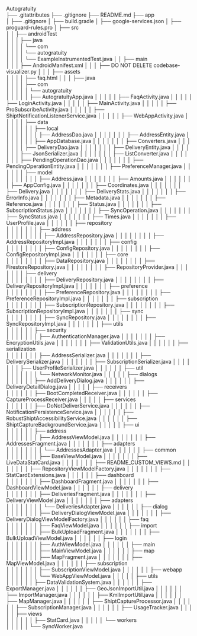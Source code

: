 Autogratuity\
├── .gitattributes
├── .gitignore
├── README.md
├── app\
│   ├── .gitignore
│   ├── build.gradle
│   ├── google-services.json
│   ├── proguard-rules.pro
│   ├── src\
│   │   ├── androidTest\
│   │   │   ├── java\
│   │   │   │   └── com\
│   │   │   │       └── autogratuity\
│   │   │   │           └── ExampleInstrumentedTest.java
│   │   ├── main\
│   │   │   ├── AndroidManifest.xml
│   │   │   ├── DO NOT DELETE codebase-visualizer.py
│   │   │   ├── assets\
│   │   │   │   ├── faq.html
│   │   │   ├── java\
│   │   │   │   ├── com\
│   │   │   │   │   └── autogratuity\
│   │   │   │   │       ├── AutogratuityApp.java
│   │   │   │   │       ├── FaqActivity.java
│   │   │   │   │       ├── LoginActivity.java
│   │   │   │   │       ├── MainActivity.java
│   │   │   │   │       ├── ProSubscribeActivity.java
│   │   │   │   │       ├── ShiptNotificationListenerService.java
│   │   │   │   │       ├── WebAppActivity.java
│   │   │   │   │       ├── data\
│   │   │   │   │       │   ├── local\
│   │   │   │   │       │   │   ├── AddressDao.java
│   │   │   │   │       │   │   ├── AddressEntity.java
│   │   │   │   │       │   │   ├── AppDatabase.java
│   │   │   │   │       │   │   ├── Converters.java
│   │   │   │   │       │   │   ├── DeliveryDao.java
│   │   │   │   │       │   │   ├── DeliveryEntity.java
│   │   │   │   │       │   │   ├── JsonSerializer.java
│   │   │   │   │       │   │   ├── ListConverter.java
│   │   │   │   │       │   │   ├── PendingOperationDao.java
│   │   │   │   │       │   │   ├── PendingOperationEntity.java
│   │   │   │   │       │   │   ├── PreferenceManager.java
│   │   │   │   │       │   ├── model\
│   │   │   │   │       │   │   ├── Address.java
│   │   │   │   │       │   │   ├── Amounts.java
│   │   │   │   │       │   │   ├── AppConfig.java
│   │   │   │   │       │   │   ├── Coordinates.java
│   │   │   │   │       │   │   ├── Delivery.java
│   │   │   │   │       │   │   ├── DeliveryStats.java
│   │   │   │   │       │   │   ├── ErrorInfo.java
│   │   │   │   │       │   │   ├── Metadata.java
│   │   │   │   │       │   │   ├── Reference.java
│   │   │   │   │       │   │   ├── Status.java
│   │   │   │   │       │   │   ├── SubscriptionStatus.java
│   │   │   │   │       │   │   ├── SyncOperation.java
│   │   │   │   │       │   │   ├── SyncStatus.java
│   │   │   │   │       │   │   ├── Times.java
│   │   │   │   │       │   │   ├── UserProfile.java
│   │   │   │   │       │   ├── repository\
│   │   │   │   │       │   │   ├── address\
│   │   │   │   │       │   │   │   ├── AddressRepository.java
│   │   │   │   │       │   │   │   ├── AddressRepositoryImpl.java
│   │   │   │   │       │   │   ├── config\
│   │   │   │   │       │   │   │   ├── ConfigRepository.java
│   │   │   │   │       │   │   │   ├── ConfigRepositoryImpl.java
│   │   │   │   │       │   │   ├── core\
│   │   │   │   │       │   │   │   ├── DataRepository.java
│   │   │   │   │       │   │   │   ├── FirestoreRepository.java
│   │   │   │   │       │   │   │   ├── RepositoryProvider.java
│   │   │   │   │       │   │   ├── delivery\
│   │   │   │   │       │   │   │   ├── DeliveryRepository.java
│   │   │   │   │       │   │   │   ├── DeliveryRepositoryImpl.java
│   │   │   │   │       │   │   ├── preference\
│   │   │   │   │       │   │   │   ├── PreferenceRepository.java
│   │   │   │   │       │   │   │   ├── PreferenceRepositoryImpl.java
│   │   │   │   │       │   │   ├── subscription\
│   │   │   │   │       │   │   │   ├── SubscriptionRepository.java
│   │   │   │   │       │   │   │   ├── SubscriptionRepositoryImpl.java
│   │   │   │   │       │   │   ├── sync\
│   │   │   │   │       │   │   │   ├── SyncRepository.java
│   │   │   │   │       │   │   │   ├── SyncRepositoryImpl.java
│   │   │   │   │       │   │   ├── utils\
│   │   │   │   │       │   ├── security\
│   │   │   │   │       │   │   ├── AuthenticationManager.java
│   │   │   │   │       │   │   ├── EncryptionUtils.java
│   │   │   │   │       │   │   ├── ValidationUtils.java
│   │   │   │   │       │   ├── serialization\
│   │   │   │   │       │   │   ├── AddressSerializer.java
│   │   │   │   │       │   │   ├── DeliverySerializer.java
│   │   │   │   │       │   │   ├── SubscriptionSerializer.java
│   │   │   │   │       │   │   ├── UserProfileSerializer.java
│   │   │   │   │       │   ├── util\
│   │   │   │   │       │   │   └── NetworkMonitor.java
│   │   │   │   │       ├── dialogs\
│   │   │   │   │       │   ├── AddDeliveryDialog.java
│   │   │   │   │       │   ├── DeliveryDetailDialog.java
│   │   │   │   │       ├── receivers\
│   │   │   │   │       │   ├── BootCompletedReceiver.java
│   │   │   │   │       │   ├── CaptureProcessReceiver.java
│   │   │   │   │       ├── services\
│   │   │   │   │       │   ├── DoNotDeliverService.java
│   │   │   │   │       │   ├── NotificationPersistenceService.java
│   │   │   │   │       │   ├── RobustShiptAccessibilityService.java
│   │   │   │   │       │   ├── ShiptCaptureBackgroundService.java
│   │   │   │   │       ├── ui\
│   │   │   │   │       │   ├── address\
│   │   │   │   │       │   │   ├── AddressViewModel.java
│   │   │   │   │       │   │   ├── AddressesFragment.java
│   │   │   │   │       │   │   ├── adapters\
│   │   │   │   │       │   │   │   └── AddressesAdapter.java
│   │   │   │   │       │   ├── common\
│   │   │   │   │       │   │   ├── BaseViewModel.java
│   │   │   │   │       │   │   ├── LiveDataStatCard.java
│   │   │   │   │       │   │   ├── README_CUSTOM_VIEWS.md
│   │   │   │   │       │   │   ├── RepositoryViewModelFactory.java
│   │   │   │   │       │   │   ├── StatCardExtensions.java
│   │   │   │   │       │   ├── dashboard\
│   │   │   │   │       │   │   ├── DashboardFragment.java
│   │   │   │   │       │   │   ├── DashboardViewModel.java
│   │   │   │   │       │   ├── delivery\
│   │   │   │   │       │   │   ├── DeliveriesFragment.java
│   │   │   │   │       │   │   ├── DeliveryViewModel.java
│   │   │   │   │       │   │   ├── adapters\
│   │   │   │   │       │   │   │   └── DeliveriesAdapter.java
│   │   │   │   │       │   ├── dialog\
│   │   │   │   │       │   │   ├── DeliveryDialogViewModel.java
│   │   │   │   │       │   │   ├── DeliveryDialogViewModelFactory.java
│   │   │   │   │       │   ├── faq\
│   │   │   │   │       │   │   ├── FaqViewModel.java
│   │   │   │   │       │   ├── import\
│   │   │   │   │       │   │   ├── BulkUploadFragment.java
│   │   │   │   │       │   │   ├── BulkUploadViewModel.java
│   │   │   │   │       │   ├── login\
│   │   │   │   │       │   │   ├── AuthViewModel.java
│   │   │   │   │       │   ├── main\
│   │   │   │   │       │   │   ├── MainViewModel.java
│   │   │   │   │       │   ├── map\
│   │   │   │   │       │   │   ├── MapFragment.java
│   │   │   │   │       │   │   ├── MapViewModel.java
│   │   │   │   │       │   ├── subscription\
│   │   │   │   │       │   │   ├── SubscriptionViewModel.java
│   │   │   │   │       │   ├── webapp\
│   │   │   │   │       │   │   └── WebAppViewModel.java
│   │   │   │   │       ├── utils\
│   │   │   │   │       │   ├── DataValidationSystem.java
│   │   │   │   │       │   ├── ExportManager.java
│   │   │   │   │       │   ├── GeoJsonImportUtil.java
│   │   │   │   │       │   ├── ImportManager.java
│   │   │   │   │       │   ├── KmlImportUtil.java
│   │   │   │   │       │   ├── MapManager.java
│   │   │   │   │       │   ├── ShiptCaptureProcessor.java
│   │   │   │   │       │   ├── SubscriptionManager.java
│   │   │   │   │       │   ├── UsageTracker.java
│   │   │   │   │       ├── views\
│   │   │   │   │       │   ├── StatCard.java
│   │   │   │   │       └── workers\
│   │   │   │   │           └── SyncWorker.java